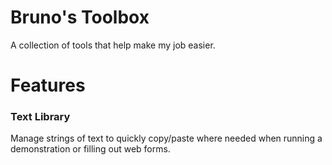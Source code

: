 # Bruno's Toolbox

A collection of tools that help make my job easier.

# Features

### Text Library

Manage strings of text to quickly copy/paste where needed when running a demonstration or filling out web forms.